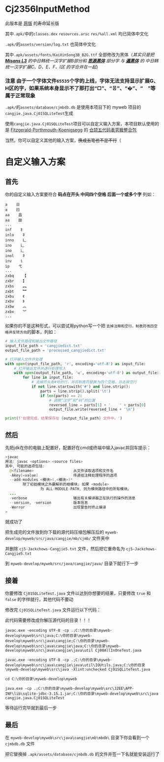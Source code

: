 
# Cj2356InputMethod

 此版本是 [原版](https://githubfast.com/fszhouzzOrgOne/CangJieIM2356) 的寿命延长版
 
其中`.apk/`中的`classes.dex` `resources.arsc` `res/%all.xml` 均已简体中文化

`.apk/`的`assets/version/log.txt` 也简体中文化

其中`.apk/assets/fonts/KaiXinSong3B_B2G.ttf` 全部修改为黑体（*其实只是把 **[Misans L3](https://hyperos.mi.com/font/rare-word)** 的中日韩统一汉字扩展B部分和 **[思源黑体](https://githubfast.com/adobe-fonts/source-han-sans)** 部分字 与 **[遍黑体](https://githubfast.com/Fitzgerald-Porthmouth-Koenigsegg/Plangothic-Project)** 的 中日韩统一汉字扩展C、D、E、F、I区 的字合并在一起*）
### 注意 由于一个字体文件`65535`个字的上线，字体无法支持显示扩展G、H区的字，如果系统本身显示不了那打出“□”、“〿”、“�”、“　”等属于正常现象
`.apk/`的`assets/database/cjmbdb.db` 是使用本项目下的 myweb 项目的`cangjie.java.Cj01SQLiteTest`生成

使用`cangjie.java.Cj01SQLiteTest`项目可以自定义输入方案，本项目默认使用的是 [Fitzgerald-Porthmouth-Koenigsegg](https://githubfast.com/Fitzgerald-Porthmouth-Koenigsegg) 的 [仓颉五代码表究极整合包](https://githubfast.com/Fitzgerald-Porthmouth-Koenigsegg/Cj5Cons) 

当然，你可以自定义其他的输入方案，~~换成五笔也不是不行~~（
# 自定义输入方案
## 首先
你的自定义输入方案要符合 **码点在开头 中间四个空格 后面一个或多个字** 列如：
```
a    日
a    曰
aa    昌
aa    昍
...
inf    ⺭
inlo    ⻂
inno    ⻎
ino    辶
ino    ⻌
inol    ⻂
inv    ⻈
ip    ⼷
...
zxbq    【
zxbr    】
zxbs    ︻
zxbt    ︼
zxbu    《
zxbv    》
zxbw    ︽
zxbx    ︾
...
```

如果你的不是这种形式，可以尝试用python写一个把 `去掉注释和空行，制表符改四空格并反转方向`的脚本，列如：
``` python
# 输入文件路径和输出文件路径
input_file_path = 'cangjiedict.txt'
output_file_path = 'processed_cangjiedict.txt'

# 打开输入文件并处理
with open(input_file_path, 'r', encoding='utf-8') as input_file:
    # 打开输出文件并逐行处理写入
    with open(output_file_path, 'w', encoding='utf-8') as output_file:
        for line in input_file:
            # 去掉开头有#号的行，并将制表符替换为四个空格，并去掉空行
            if not line.startswith('#') and line.strip():
                parts = line.strip().split('\t')
                if len(parts) == 2:
                    # 调换“汉字”和“码”的位置
                    reversed_line = parts[1] + '    ' + parts[0]
                    output_file.write(reversed_line + '\n')

print(f'处理完成，结果保存在 {output_file_path} 文件中。')

```
## 然后

先把jdk在你的电脑上配置好，配置好在cmd或终端中输入javac并回车提示：
``` java
>javac
用法: javac <options> <source files>
其中, 可能的选项包括:
  @<filename>                  从文件读取选项和文件名
  -Akey[=value]                传递给注释处理程序的选项
  --add-modules <模块>(,<模块>)*
        除了初始模块之外要解析的根模块; 如果 <module>
                为 ALL-MODULE-PATH, 则为模块路径中的所有模块。
  ...
  -verbose                     输出有关编译器正在执行的操作的消息
  --version, -version          版本信息
  -Werror                      出现警告时终止编译
>
```
就成功了

把生成完的文件放到你下载的源代码压缩包解压后的 `myweb-develop/myweb/src/java/cangjie/mb/cjmb/` 文件夹中

并删除 `cj5-Jackchows-Cangjie5.txt` 文件，然后把它重命名为 `cj5-Jackchows-Cangjie5.txt` 

到 `myweb-develop/myweb/src/java/cangjie/java/` 目录下就行下一步

## 接着

你要修改 `Cj01SQLiteTest.java` 文件以达到你想要的结果，只要修改 `true` 和 `false` 的字样就行，其他代码不要动

修改完 `Cj01SQLiteTest.java` 文件运行以下代码：

此代码需要修改成你解压源代码的目录！！！

``` javac
javac.exe -encoding UTF-8 -cp .;C:\你的目录\myweb-develop\myweb\src\java;C:\你的目录\myweb-develop\myweb\src\java\cangjie;C:\你的目录\myweb-develop\myweb\src\java\cangjie\java;C:\你的目录\myweb-develop\myweb\src\java\cangjie\java\util Cj00AllInOneTest.java
```
```
javac.exe -encoding UTF-8 -cp .;C:\你的目录\myweb-develop\myweb\src\java\cangjie\java\util\IOUtils.java;C:\你的目录\myweb-develop\myweb\src\java -Xlint:unchecked Cj01SQLiteTest.java
```
```
cd C:\你的目录\myweb-develop\myweb
```
```
java.exe -cp .;C:\你的目录\myweb-develop\myweb\src\J2EE\APP-INF\lib\sqlite-jdbc-3.15.1.jar;C:\你的目录\myweb-develop\myweb\src\java cangjie.java.Cj01SQLiteTest
```
等待运行完毕就到最后一步

## 最后
在 `myweb-develop\myweb\src\java\cangjie\mb\mbdb\` 目录下你会看到一个 `cjmbdb.db` 文件

把它替换掉 `.apk/assets/database/cjmbdb.db` 的文件并签一下名就能安装运行了

